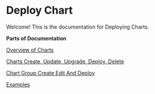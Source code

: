 # Deploy Chart

Welcome! This is the documentation for Deploying Charts.

**Parts of Documentation**

[Overview of Charts](overview-of-charts.md)

[Charts Create, Update, Upgrade, Deploy, Delete](https://github.com/devtron-labs/devtron/tree/227084fcd7f44c7fde76aefb2510b15ca06f28e5/docs/user-guide/deploy-chart/deployment-of-charts.md)

[Chart Group Create Edit And Deploy](https://github.com/devtron-labs/devtron/tree/227084fcd7f44c7fde76aefb2510b15ca06f28e5/docs/user-guide/deploy-chart/chart-group.md)

[Examples](examples/)

